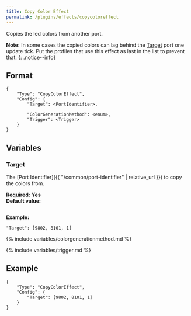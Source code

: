 ```yaml
---
title: Copy Color Effect
permalink: /plugins/effects/copycoloreffect
---
```


Copies the led colors from another port.

**Note:** In some cases the copied colors can lag behind the [Target](#target) port one update tick. Put the profiles that use this effect as last in the list to prevent that.
{: .notice--info}

## Format

~~~
{
    "Type": "CopyColorEffect",
    "Config": {
        "Target": <PortIdentifier>,

        "ColorGenerationMethod": <enum>,
        "Trigger": <Trigger>
    }
}
~~~

## Variables

### Target
<div class="variable-block" markdown="block">

The [Port Identifier]({{ "/common/port-identifier" | relative_url }}) to copy the colors from.

**Required:** **Yes**<br>
**Default value:**
~~~
~~~
**Example:**
~~~
"Target": [9802, 8101, 1]
~~~

</div>

{% include variables/colorgenerationmethod.md %}

{% include variables/trigger.md %}

## Example

~~~
{
    "Type": "CopyColorEffect",
    "Config": {
        "Target": [9802, 8101, 1]
    }
}
~~~